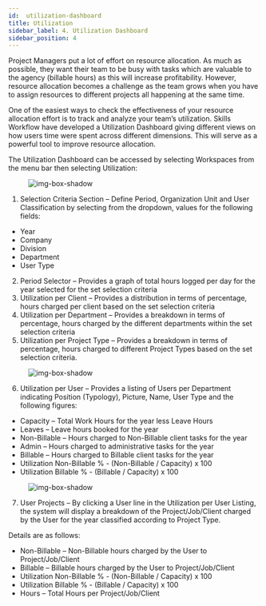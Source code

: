 ```yaml
---
id:  utilization-dashboard
title: Utilization
sidebar_label: 4. Utilization Dashboard
sidebar_position: 4
---
```


Project Managers put a lot of effort on resource allocation. As much as possible, they want their team to be busy with tasks which are valuable to the agency (billable hours) as this will increase profitability. However, resource allocation becomes a challenge as the team grows when you have to assign resources to different projects all happening at the same time.

One of the easiest ways to check the effectiveness of your resource allocation effort is to track and analyze your team’s utilization. Skills Workflow have developed a Utilization Dashboard giving different views on how users time were spent across different dimensions. This will serve as a powerful tool to improve resource allocation.

The Utilization Dashboard can be accessed by selecting Workspaces from the menu bar then selecting Utilization:

<figure>

![img-box-shadow](/img/university/dashboards/utilization-dashboard/university-utilization-dashboard-1.png)
<figcaption></figcaption>
</figure>

1. Selection Criteria Section – Define Period, Organization Unit and User Classification by selecting from the dropdown, values for the following fields:
- Year
- Company
- Division
- Department
- User Type 

2. Period Selector – Provides a graph of total hours logged per day for the year selected for the set selection criteria
3. Utilization per Client – Provides a distribution in terms of percentage, hours charged per client based on the set selection criteria
4. Utilization per Department – Provides a breakdown in terms of percentage, hours charged by the different departments within the
set selection criteria
5. Utilization per Project Type – Provides a breakdown in terms of percentage, hours charged to different Project Types based on the set selection criteria.

<figure>

![img-box-shadow](/img/university/dashboards/utilization-dashboard/university-utilization-dashboard-2.png)
<figcaption></figcaption>
</figure>

6. Utilization per User – Provides a listing of Users per Department indicating Position (Typology), Picture, Name, User Type and the following figures:
- Capacity – Total Work Hours for the year less Leave Hours
- Leaves – Leave hours booked for the year
- Non-Billable – Hours charged to Non-Billable client tasks for the year
- Admin – Hours charged to administrative tasks for the year
- Billable – Hours charged to Billable client tasks for the year
- Utilization Non-Billable % - (Non-Billable / Capacity) x 100
- Utilization Billable % - (Billable / Capacity) x 100

<figure>

![img-box-shadow](/img/university/dashboards/utilization-dashboard/university-utilization-dashboard-3.png)
<figcaption></figcaption>
</figure>

7. User Projects – By clicking a User line in the Utilization per User Listing, the system will display a     breakdown of the Project/Job/Client charged by the User for the year classified according to Project Type.

Details are as follows:

- Non-Billable – Non-Billable hours charged by the User to Project/Job/Client
- Billable – Billable hours charged by the User to Project/Job/Client
- Utilization Non-Billable % - (Non-Billable / Capacity) x 100
- Utilization Billable % - (Billable / Capacity) x 100
- Hours – Total Hours per Project/Job/Client
